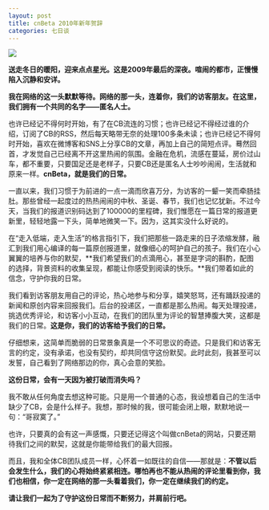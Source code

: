 ```yaml
---
layout: post
title: cnBeta 2010年新年贺辞
categories: 七日谈
---
```

![](https://ws1.sinaimg.cn/large/4b91f9d5ly1fvlvbvaj6bj20zk0nphdt.jpg)

**送走冬日的暖阳，迎来点点星光。这是2009年最后的深夜。喧闹的都市，正慢慢陷入沉静和安详。**

**我在网络的这一头默默等待。网络的那一头，连着你，我们的访客朋友。在这里，我们拥有一个共同的名字——匿名人士。**

也许已经记不得何时开始，有了在CB流连的习惯；也许已经记不得经过谁的介绍，订阅了CB的RSS，然后每天略带无奈的处理100多条未读；也许已经记不得何时开始，喜欢在微博客和SNS上分享CB的文章，再加上自己的简短点评。蓦然回首，才发觉自己已经离不开这里热闹的氛围。金融在危机，流感在蔓延，房价过山车，都不重要，只要国足还是老样子，只要CB还是匿名人士吵吵闹闹，生活就和原来一样。**cnBeta，就是我们的日常。**

一直以来，我们习惯于为前进的一点一滴而欣喜万分，为访客的一颦一笑而牵肠挂肚。那些曾经一起度过的热热闹闹的中秋、圣诞、春节，我们也记忆犹新。不过今天，当我们的报道识别码达到了100000的里程碑，我们惟愿在一篇日常的报道更新里，轻轻地露一下头，简单地微笑一下。因为，这其实没什么好说的。

在“走入低端，走入生活”的格言指引下，我们把那些一路走来的日子浓缩发酵，融汇到我们用心编译的每一篇原创报道里，就像细心的呵护自己的孩子。我们在小心翼翼的培养与你的默契，**我们希望我们的点滴用心，甚至是字词的斟酌，配图的选择，背景资料的收集呈现，都能让你感受到阅读的快乐。**我们带着如此的信念，守护你我的日常。

我们看到访客朋友用自己的评论，热心地参与和分享，嬉笑怒骂，还有踊跃投递的新闻和原创内容来回报我们。后台的投递区，一直都是那么热闹。每天处理投递，挑选优秀评论，和访客小小互动，在我们的团队里为评论的智慧捧腹大笑，这都是我们的日常。**这是你，我们的访客给予我们的日常。**

仔细想来，这简单而脆弱的日常景象真是一个不可思议的奇迹。只是我们和访客无言的约定，没有承诺，也没有契约，却共同信守这份默契。此时此刻，我甚至可以发誓，自己看到了网络那边的你，真心会意的笑脸。

**这份日常，会有一天因为被打破而消失吗？**

我不敢从任何角度去想这种可能。只是用一个普通的心态，我设想着自己的生活中缺少了CB，会是什么样子。我想，那时候的我，很可能会闭上眼，默默地说一句：“哥寂寞了。”

也许，只要真的会有这一声感慨，只要还记得这个叫做cnBeta的网站，只要还期待我们之间的默契，这就是你能带给我们的最大回报。

而且，我和全体CB团队成员一样，心怀着一如既往的自信——那就是：**不管以后会发生什么，我们的心将始终紧紧相连。哪怕再也不能从热闹的评论里看到你，我们也相信，你一定在网络的那一头看着我们，你一定在继续我们的约定。**

**请让我们一起为了守护这份日常而不断努力，并肩前行吧。**